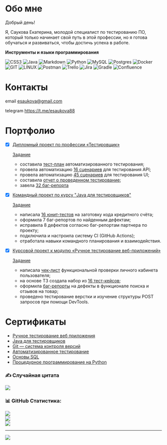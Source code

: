 # Обо мне
Добрый день!

Я, Саукова Екатерина, молодой специалист по тестированию ПО, который только начинает свой путь в этой профессии, но я готова обучаться и развиваться, чтобы достичь успеха в работе.

**Инструменты и языки программирования**

![CSS3](https://img.shields.io/badge/css3-%231572B6.svg?style=plastic&logo=css3&logoColor=white) ![Java](https://img.shields.io/badge/java-%23ED8B00.svg?style=plastic&logo=openjdk&logoColor=white) ![Markdown](https://img.shields.io/badge/markdown-%23000000.svg?style=plastic&logo=markdown&logoColor=white) ![Python](https://img.shields.io/badge/python-3670A0?style=plastic&logo=python&logoColor=ffdd54) ![MySQL](https://img.shields.io/badge/mysql-%2300000f.svg?style=plastic&logo=mysql&logoColor=white) ![Postgres](https://img.shields.io/badge/postgres-%23316192.svg?style=plastic&logo=postgresql&logoColor=white) ![Docker](https://img.shields.io/badge/docker-%230db7ed.svg?style=plastic&logo=docker&logoColor=white) ![GIT](https://img.shields.io/badge/Git-fc6d26?style=plastic&logo=git&logoColor=white) ![LINUX](https://img.shields.io/badge/Linux-FCC624?style=plastic&logo=linux&logoColor=black) ![Postman](https://img.shields.io/badge/Postman-FF6C37?style=plastic&logo=postman&logoColor=white) ![Trello](https://img.shields.io/badge/Trello-%23026AA7.svg?style=plastic&logo=Trello&logoColor=white) ![Jira](https://img.shields.io/badge/jira-%230A0FFF.svg?style=plastic&logo=jira&logoColor=white) ![Gradle](https://img.shields.io/badge/Gradle-02303A.svg?style=plastic&logo=Gradle&logoColor=white) ![Confluence](https://img.shields.io/badge/confluence-%23172BF4.svg?style=plastic&logo=confluence&logoColor=white)

# Контакты
email esaukova@gmail.com

telegram https://t.me/esaukova88

# Портфолио

-  [x] [Дипломный проект по профессии «Тестировщик»](https://github.com/esaukova/AQA_Diploma_ESaukova)
  
    [Задание](https://github.com/netology-code/qa-diploma/blob/master/README.md)
   - составила [тест-план](https://github.com/esaukova/AQA_Diploma_ESaukova/blob/main/Documentations/Plan.md) автоматизированного тестирования;
   - провела автоматизацию [16 сценариев](https://github.com/esaukova/AQA_Diploma_ESaukova/blob/main/Documentations/Plan.md#сценарии-автоматизации-api-и-ответов-от-data-base-mysqlpostgresql) для 
     тестирования API;
   - провела автоматизацию [45 сценариев](https://github.com/esaukova/AQA_Diploma_ESaukova/blob/main/Documentations/Plan.md#сценарии-автоматизации-ui) для тестирования UI;
   - составила [отчет о проведенном тестирование](https://github.com/esaukova/AQA_Diploma_ESaukova/blob/main/Documentations/Report.md);
   - завела [32 баг-репорта](https://github.com/esaukova/AQA_Diploma_ESaukova/issues)
   
- [x] [Командный проект по курсу "Java для тестировщиков"](https://github.com/esaukova/team-project-bank)

    [Задание](https://github.com/netology-code/javaqa-team-diplom-2)       
    - написала [16 юнит-тестов](https://github.com/esaukova/team-project-bank/blob/credit/src/test/java/ru/netology/javaqadiplom/CreditAccountTest.java) на заготовку кода кредитного счёта;
    - оформила 7 баг-репортов по найденным дефектам;
    - исправила 8 дефектов согласно баг-репортам партнера по проекту;
    - подключила и настроила систему CI (GitHub Actions);
    - отработала навыки командного планирования и взаимодействия.
   
- [x] [Курсовой проект к модулю «Ручное тестирование веб-приложений»](https://docs.google.com/spreadsheets/d/11Xm124zrUPgrprQnujcDh6ZXRwmt18zRAVKWmTxGWpg/edit)
      
   [Задание](https://github.com/netology-code/iqa-diplom/blob/main/README.md)
    - написала [чек-лист](https://clck.ru/34N7wh) функциональной проверки личного кабинета пользователя;
    - на основе ТЗ создала набор из [16 тест-кейсов](https://clck.ru/34N7xq);
    - оформила [баг-репорты](https://clck.ru/34N82r) на дефекты в функционале поиска и отзывов на товар;
    - проведено тестирование верстки и изучение структуры POST запросов при помощи DevTools.

# Сертификаты
- [Ручное тестирование веб приложения](https://github.com/esaukova/esaukova/blob/main/docs/Ручное%20тестирование%20веб%20приложения.pdf)
- [Java для тестировщиков](https://github.com/esaukova/esaukova/blob/main/docs/Java%20для%20тестировщиков.pdf)
- [Git — система контроля версий](https://github.com/esaukova/esaukova/blob/main/docs/Git%20—%20система%20контроля%20версий.pdf)
- [Автоматизированное тестирование](https://github.com/esaukova/esaukova/blob/main/docs/Автоматизированное%20тестирование.pdf)
- [Основы SQL](https://github.com/esaukova/esaukova/blob/main/docs/Основы%20SQL.pdf)
- [Процедурное программирование на Python](https://github.com/esaukova/esaukova/blob/main/docs/Процедурное%20программирование%20на%20Python.jpg)


### ✍️ Случайная цитата 
![](https://quotes-github-readme.vercel.app/api?type=horizontal&theme=radical)

### 📊 GitHub Статистика:
![](https://github-readme-stats.vercel.app/api?username=esaukova&theme=dark&hide_border=false&include_all_commits=false&count_private=false)<br/>
![](https://github-readme-streak-stats.herokuapp.com/?user=esaukova&theme=dark&hide_border=false)<br/>
![](https://github-readme-stats.vercel.app/api/top-langs/?username=esaukova&theme=dark&hide_border=false&include_all_commits=false&count_private=false&layout=compact)

---
[![](https://visitcount.itsvg.in/api?id=esaukova&icon=0&color=0)](https://visitcount.itsvg.in)

<!-- Proudly created with GPRM ( https://gprm.itsvg.in ) -->
